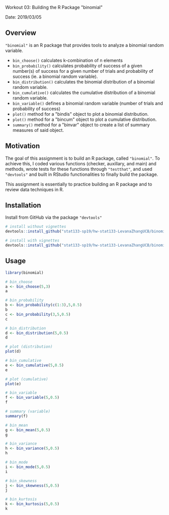 Workout 03: Building the R Package "binomial"

Date: 2019/03/05

## Overview
`"binomial"` is an R package that provides tools to analyze a binomial random variable.
* `bin_choose()` calculates k-combination of n elements
* `bin_probability()` calculates probability of success of a given number(s) of success for a given 
number of trials and probability of success (ie. a binomial random variable).
* `bin_distribution()` calculates the binomial distribution of a binomial random variable.
* `bin_cumulative()` calculates the cumulative distribution of a binomial random variable.
* `bin_variable()` defines a binomial random variable (number of trials and probability of success)
* `plot()` method for a "bindis" object to plot a binomial distribution.
* `plot()` method for a "bincum" object to plot a cumulative distribution.
* `summary()` method for a "binvar" object to create a list of summary measures of said object.

## Motivation
The goal of this assignment is to build an R package, called `"binomial"`. To achieve this, I coded various functions (checker, auxillary, and main) and methods, wrote tests for these functions through `"testthat"`, and used `"devtools"` and built in RStudio functionalities to finally build the package.

This assignment is essentially to practice building an R package and to review data techniques in R.

## Installation
Install from GitHub via the package `"devtools"`
```r
# install without vignettes
devtools::install_github("stat133-sp19/hw-stat133-LevanaZhangUCB/binomial")

# install with vignettes
devtools::install_github("stat133-sp19/hw-stat133-LevanaZhangUCB/binomial", build_vignettes = TRUE)
```
## Usage

``` r
library(binomial)

# bin_choose
a <- bin_choose(5,3)
a

# bin_probability
b <- bin_probability(c(1:3),5,0.5)
b
c <- bin_probability(3,5,0.5)
c

# bin_distribution
d <- bin_distribution(5,0.5)
d

# plot (distribution)
plot(d)

# bin_cumulative
e <- bin_cumulative(5,0.5)
e

# plot (cumulative)
plot(e)

# bin_variable
f <- bin_variable(5,0.5)
f

# summary (variable)
summary(f)

# bin_mean
g <- bin_mean(5,0.5)
g

# bin_variance
h <- bin_variance(5,0.5)
h

# bin_mode
i <- bin_mode(5,0.5)
i

# bin_skewness
j <- bin_skewness(5,0.5)
j

# bin_kurtosis
k <- bin_kurtosis(5,0.5)
k
```
